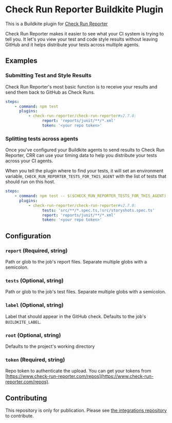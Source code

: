 # Check Run Reporter Buildkite Plugin

This is a Buildkite plugin for
[Check Run Reporter](https://www.check-run-reporter.com)

Check Run Reporter makes it easier to see what your CI system is trying to tell
you. It let's you view your test and code style results without leaving GitHub
and it helps distribute your tests across multiple agents.

## Examples

### Submitting Test and Style Results

Check Run Reporter's most basic function is to receive your results and send
them back to GitHub as Check Runs.

```yml
steps:
    - command: npm test
      plugins:
          - check-run-reporter/check-run-reporter#v2.7.0:
                report: 'reports/junit/**/*.xml'
                token: '<your repo token>'
```

### Splitting tests across agents

Once you've configured your Buildkite agents to send results to Check Run
Reporter, CRR can use your timing data to help you distribute your tests across
your CI agents.

When you tell the plugin where to find your tests, it will set an environment
variable, `CHECK_RUN_REPORTER_TESTS_FOR_THIS_AGENT` with the list of tests that
should run on this host.

```yml
steps:
    - command: npm test -- $($CHECK_RUN_REPORTER_TESTS_FOR_THIS_AGENT)
      plugins:
          - check-run-reporter/check-run-reporter#v2.7.0:
                tests: 'src/**/*.spec.ts,!src/storyshots.spec.ts'
                report: 'reports/junit/**/*.xml'
                token: '<your repo token>'
```

## Configuration

### `report` (Required, string)

Path or glob to the job's report files. Separate multiple globs with a
semicolon.

### `tests` (Optional, string)

Path or glob to the job's test files. Separate multiple globs with a semicolon.

### `label` (Optional, string)

Label that should appear in the GitHub check. Defaults to the job's
`BUILDKITE_LABEL`.

### `root` (Optional, string)

Defaults to the project's working directory

### `token` (Required, string)

Repo token to authenticate the upload. You can get your tokens from
[https://www.check-run-reporter.com/repos](https://www.check-run-reporter.com/repos).

## Contributing

This repository is only for publication. Please see
[the integrations repository](https://github.com/check-run-reporter/integrations)
to contribute.
